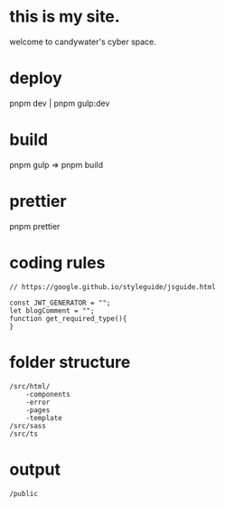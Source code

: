 # this is my site.

welcome to candywater's cyber space.

# deploy

pnpm dev | pnpm gulp:dev

# build

pnpm gulp => pnpm build

# prettier

pnpm prettier

# coding rules

```
// https://google.github.io/styleguide/jsguide.html

const JWT_GENERATOR = "";
let blogComment = "";
function get_required_type(){
}

```

# folder structure

```
/src/html/
    -components
    -error
    -pages
    -template
/src/sass
/src/ts
```

# output

```
/public
```